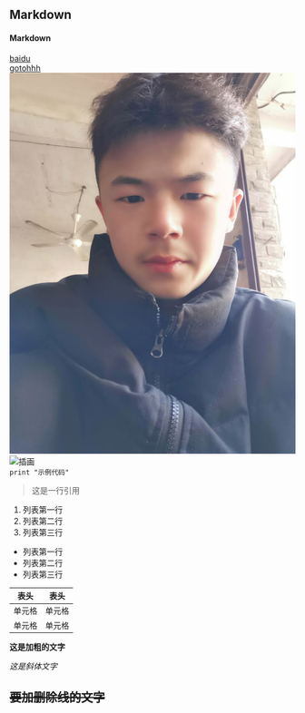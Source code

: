 ## Markdown
#### Markdown
[baidu](https://www.baidu.com)
<br>
[gotohhh](https://github.com/pll000/hello-world/edit/main/README.md)
<br>
![目录图片](https://github.com/pll000/hello-world/blob/main/ccc.jpg)
<br>
![插画](https://sgs-default.oss-cn-shanghai.aliyuncs.com/16022094830221602209483754.png)
<br>
`print "示例代码" ` 
>这是一行引用
1. 列表第一行
2. 列表第二行
3. 列表第三行

- 列表第一行
- 列表第二行
- 列表第三行

|  表头   | 表头  |
|  ----  | ----  |
| 单元格  | 单元格 |
| 单元格  | 单元格 |

**这是加粗的文字**

*这是斜体文字* 

~~要加删除线的文字~~
---
